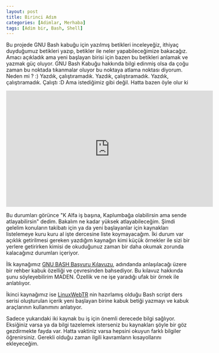 ```yaml
---
layout: post
title: Birinci Adım
categories: [Adimlar, Merhaba]
tags: [Adim bir, Bash, Shell]
---
```

Bu projede GNU Bash kabuğu için yazılmış betikleri inceleyeğiz, ithiyaç duyduğumuz betikleri yazıp, betikler ile neler yapabileceğimize bakacağız.
Amacı açıkladık ama yeni başlayan birisi için bazen bu betikleri anlamak ve yazmak güç oluyor. GNU Bash Kabuğu hakkında bilgi edinmiş olsa da çoğu zaman bu noktada tıkanmalar oluyor bu noktaya atlama noktası diyorum.
Neden mi ? :) Yazdık, çalıştıramadık. Yazdık, çalıştıramadık. Yazdık, çalıştıramadık. Çalıştı :D  Ama istediğimiz gibi değil. Hatta bazen öyle olur ki

<iframe width="560" height="315" src="https://www.youtube.com/embed/WWaLxFIVX1s" frameborder="0" allowfullscreen></iframe>

Bu durumları görünce "K Alfa iş başına, Kaplumbağa olabilirsin ama sende atlayabilirsin" dedim. Bakalım ne kadar yüksek atlayabileceğim. Şimdi gelelim konuların takibatı için ya da yeni başlayanlar için kaynakları listelemeye kuru kuru al işte dercesine liste koymayacağım. İki durum var açıklık getirilmesi gereken yazdığım kaynağın kimi küçük örnekler ile sizi bir yerlere getirirken kimisi de okuduğunuz zaman bir daha okumak zorunda kalacağınız durumları içeriyor.

İlk kaynağımız [GNU BASH Başvuru Kılavuzu](http://www.getgnu.org/e-kitap/gnu-bash-basvuru-kilavuzu.html), adındanda anlaşılacağı üzere bir rehber kabuk özelliği ve çevresinden bahsediyor. Bu kılavuz hakkında şunu söyleyebilirim MADEN. Özellik ve ne işe yaradığı ufak bir örnek ile anlatılıyor.

İkinci kaynağımız ise [LinuxWebTR](https://linux.web.tr/) nin hazırlamış olduğu Bash script ders serisi oluşturulan içerik yeni başlayan birine kabuk betiği yazmayı ve kabuk araçlarının kullanımını anlatıyor.

Sadece yukarıdaki iki kaynak bu iş için önemli derecede bilgi sağlıyor. Eksiğiniz varsa ya da bilgi tazelemek isterseniz bu kaynakları şöyle bir göz gezdirmekte fayda var. Hatta vaktiniz varsa hepsini okuyun farklı bilgiler öğrenirsiniz.
Gerekli olduğu zaman ilgili kavramların kısayollarını ekleyeceğim.
